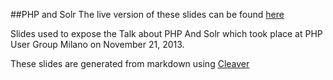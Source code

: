 ##PHP and Solr
The live version of these slides can be found [here](http://majinbuu.github.io/php-and-solr/)

Slides used to expose the Talk about PHP And Solr which took place at PHP User Group Milano on November 21, 2013.

These slides are generated from markdown using [Cleaver](https://github.com/jdan/cleaver)
